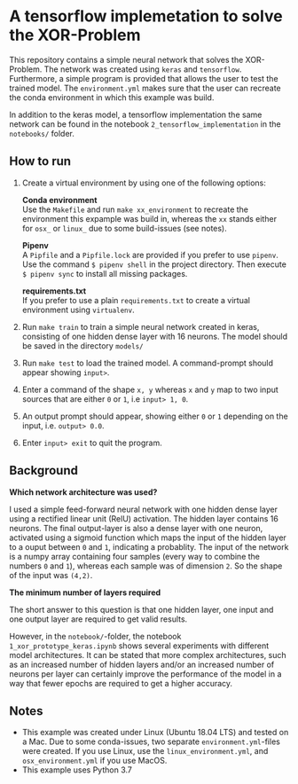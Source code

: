 # A tensorflow implemetation to solve the XOR-Problem

This repository contains a simple neural network that solves the XOR-Problem. The network was created using `keras` and `tensorflow`. Furthermore, a simple program is provided that allows the user to test the trained model. The `environment.yml` makes sure that the user can recreate the conda environment in which this example was build.

In addition to the keras model, a tensorflow implementation the same network can be found in the notebook `2_tensorflow_implementation` in the `notebooks/` folder.

## How to run 

1) Create a virtual environment by using one of the following options:
   
   **Conda environment**  
   Use the `Makefile` and run `make xx_environment` to recreate the environment this expample was build in, whereas the `xx` stands either for `osx_` or `linux_` due to some build-issues (see notes).

   **Pipenv**  
   A `Pipfile` and a `Pipfile.lock` are provided if you prefer to use `pipenv`. Use the command
   `$ pipenv shell` in the project directory. Then execute `$ pipenv sync` to install all missing packages.

   **requirements.txt**  
   If you prefer to use a plain `requirements.txt` to create a virtual environment using `virtualenv`.

2) Run `make train` to train a simple neural network created in keras, consisting of one hidden dense layer with 16 neurons. The model should be saved in the directory `models/`
3) Run `make test` to load the trained model. A command-prompt should appear showing `input>`. 
4) Enter a command of the shape `x, y` whereas `x` and `y` map to two input sources that are either `0` or `1`, i.e `input> 1, 0`. 
5) An output prompt should appear, showing either `0` or `1` depending on the input, i.e. `output> 0.0`. 
6) Enter `input> exit` to quit the program. 


## Background

**Which network architecture was used?**

I used a simple feed-forward neural network with one hidden dense layer using a rectified linear unit (RelU) activation. The hidden layer contains 16 neurons. The final output-layer is also a dense layer with one neuron, activated using a sigmoid function which maps the input of the hidden layer to a ouput between `0` and `1`, indicating a probablity. The input of the network is a numpy array containing four samples (every way to combine the numbers `0` and `1`), whereas each sample was of dimension `2`. So the shape of the input was `(4,2)`. 

**The minimum number of layers required**

The short answer to this question is that one hidden layer, one input and one output layer are required to get valid results. 

However, in the `notebook/`-folder, the notebook `1_xor_prototype_keras.ipynb` shows several experiments with different model architectures. It can be stated that more complex architectures, such as an increased number of hidden layers and/or an increased number of neurons per layer can certainly improve the performance of the model in a way that fewer epochs are required to get a higher accuracy. 

## Notes

* This example was created under Linux (Ubuntu 18.04 LTS) and tested on a Mac. Due to some conda-issues, two separate `environment.yml`-files were created. If you use Linux, use the `linux_environment.yml`, and `osx_environment.yml` if you use MacOS. 
* This example uses Python 3.7

